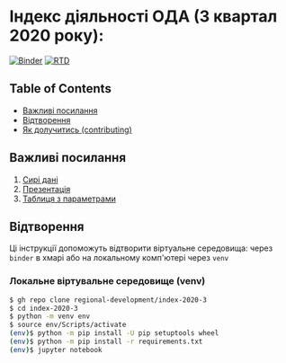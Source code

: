 Індекс діяльності ОДА (3 квартал 2020 року):
==============================
[![Binder](https://mybinder.org/badge_logo.svg)](https://mybinder.org/v2/gh/regional-development/index-2020-3/main)
[![RTD](https://readthedocs.org/projects/index-2020-3/badge/?version=latest)](https://index-2020-3.readthedocs.io/)

## Table of Contents
+ [Важливі посилання](#links)
+ [Відтворення](#getting_started)
+ [Як долучитись (contributing)](.github/CONTRIBUTING.rst)

## Важливі посилання <a name = "links"></a>

1. [Сирі дані]()
2. [Презентація]()
3. [Таблиця з параметрами](https://docs.google.com/spreadsheets/d/1Pisy6EX4fkUnlm9rAqLsD_ycwWiUC9p-u3ZpKZe6oAs/edit?usp=sharing)

## Відтворення <a name = "getting_started"></a>
Ці інструкції допоможуть відтворити віртуальне середовища: через `binder` в хмарі або на локальному комп'ютері через `venv` 

### Локальне віртувальне середовище (venv)
```bash
$ gh repo clone regional-development/index-2020-3
$ cd index-2020-3
$ python -m venv env
$ source env/Scripts/activate
(env)$ python -m pip install -U pip setuptools wheel
(env)$ python -m pip install -r requirements.txt 
(env)$ jupyter notebook
```
